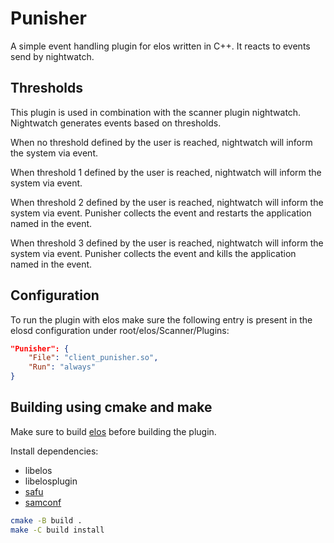 # Punisher

A simple event handling plugin for elos written in C++.
It reacts to events send by nightwatch.

## Thresholds

This plugin is used in combination with the scanner plugin nightwatch.
Nightwatch generates events based on thresholds.

When no threshold defined by the user is reached, 
nightwatch will inform the system via event.

When threshold 1 defined by the user is reached, 
nightwatch will inform the system via event.

When threshold 2 defined by the user is reached, 
nightwatch will inform the system via event.
Punisher collects the event and restarts the application named in the event.

When threshold 3 defined by the user is reached, 
nightwatch will inform the system via event.
Punisher collects the event and kills the application named in the event.

## Configuration

To run the plugin with elos make sure the following entry is present 
in the elosd configuration under root/elos/Scanner/Plugins:

```json
"Punisher": {
    "File": "client_punisher.so",
    "Run": "always"
}
```

## Building using cmake and make

Make sure to build [elos](https://elektrobit.github.io/elos/doc/userManual.html#elosd-installation-setup) before building the plugin.

Install dependencies:

- libelos
- libelosplugin
- [safu](https://github.com/Elektrobit/safu)
- [samconf](https://github.com/Elektrobit/samconf)

```bash
cmake -B build .
make -C build install
```
